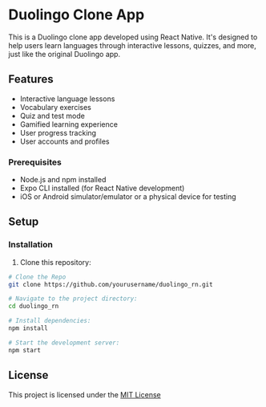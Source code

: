 # Duolingo Clone App

This is a Duolingo clone app developed using React Native. It's designed to help users learn languages through interactive lessons, quizzes, and more, just like the original Duolingo app.

## Features

- Interactive language lessons
- Vocabulary exercises
- Quiz and test mode
- Gamified learning experience
- User progress tracking
- User accounts and profiles

### Prerequisites

- Node.js and npm installed
- Expo CLI installed (for React Native development)
- iOS or Android simulator/emulator or a physical device for testing

## Setup

### Installation

1. Clone this repository:

```bash
# Clone the Repo
git clone https://github.com/yourusername/duolingo_rn.git

# Navigate to the project directory:
cd duolingo_rn

# Install dependencies:
npm install

# Start the development server:
npm start
```

## License

This project is licensed under the [MIT License](/LICENSE)
